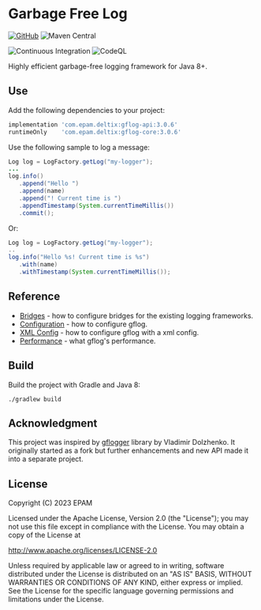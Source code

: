 # Garbage Free Log 

[![GitHub](https://img.shields.io/badge/License-Apache--2.0-blue)](https://github.com/epam/GFLog/blob/main/LICENSE)
![Maven Central](https://img.shields.io/maven-central/v/com.epam.deltix/gflog-api)

![Continuous Integration](https://github.com/epam/GFLog/workflows/Continuous%20Integration/badge.svg?branch=main)
![CodeQL](https://github.com/epam/GFLog/workflows/CodeQL/badge.svg?branch=main)

Highly efficient garbage-free logging framework for Java 8+.

## Use

Add the following dependencies to your project:

```gradle
implementation 'com.epam.deltix:gflog-api:3.0.6'
runtimeOnly    'com.epam.deltix:gflog-core:3.0.6'
```

Use the following sample to log a message:

```java
Log log = LogFactory.getLog("my-logger");
...
log.info()
   .append("Hello ")
   .append(name)
   .append("! Current time is ")
   .appendTimestamp(System.currentTimeMillis())
   .commit();
```

Or:

```java
Log log = LogFactory.getLog("my-logger");
..
log.info("Hello %s! Current time is %s")
   .with(name)
   .withTimestamp(System.currentTimeMillis());
```

## Reference

* [Bridges](https://github.com/epam/GFLog/wiki/Bridges)             - how to configure bridges for the existing logging frameworks.
* [Configuration](https://github.com/epam/GFLog/wiki/Configuration) - how to configure gflog.
* [XML Config](https://github.com/epam/gflog/wiki/XML-Config)       - how to configure gflog with a xml config.
* [Performance](https://github.com/epam/GFLog/wiki/Performance)     - what gflog's performance.

## Build

Build the project with Gradle and Java 8:
```
./gradlew build
```

## Acknowledgment
This project was inspired by [gflogger](https://github.com/vladimirdolzhenko/gflogger) library by Vladimir Dolzhenko. It originally started as a fork but further enhancements and new API made it into a separate project.

## License
 Copyright (C) 2023 EPAM

 Licensed under the Apache License, Version 2.0 (the "License");
 you may not use this file except in compliance with the License.
 You may obtain a copy of the License at
 
 http://www.apache.org/licenses/LICENSE-2.0
 
 Unless required by applicable law or agreed to in writing, software
 distributed under the License is distributed on an "AS IS" BASIS,
 WITHOUT WARRANTIES OR CONDITIONS OF ANY KIND, either express or implied.
 See the License for the specific language governing permissions and
 limitations under the License.

